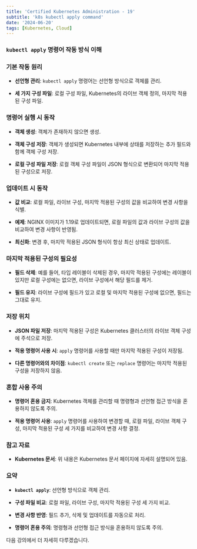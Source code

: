 ```yaml
--- 
title: 'Certified Kubernetes Administration - 19'
subtitle: 'k8s kubectl apply command'
date: '2024-06-20'
tags: [Kubernetes, Cloud]
---
```


### `kubectl apply` 명령어 작동 방식 이해

### 기본 작동 원리

- **선언형 관리**: `kubectl apply` 명령어는 선언형 방식으로 객체를 관리.

- **세 가지 구성 파일**: 로컬 구성 파일, Kubernetes의 라이브 객체 정의, 마지막 적용된 구성 파일.

### 명령어 실행 시 동작

- **객체 생성**: 객체가 존재하지 않으면 생성.

- **객체 구성 저장**: 객체가 생성되면 Kubernetes 내부에 상태를 저장하는 추가 필드와 함께 객체 구성 저장.

- **로컬 구성 파일 저장**: 로컬 객체 구성 파일이 JSON 형식으로 변환되어 마지막 적용된 구성으로 저장.

### 업데이트 시 동작

- **값 비교**: 로컬 파일, 라이브 구성, 마지막 적용된 구성의 값을 비교하여 변경 사항을 식별.

- **예제**: NGINX 이미지가 1.19로 업데이트되면, 로컬 파일의 값과 라이브 구성의 값을 비교하여 변경 사항이 반영됨.

- **최신화**: 변경 후, 마지막 적용된 JSON 형식이 항상 최신 상태로 업데이트.

### 마지막 적용된 구성의 필요성

- **필드 삭제**: 예를 들어, 타입 레이블이 삭제된 경우, 마지막 적용된 구성에는 레이블이 있지만 로컬 구성에는 없으면, 라이브 구성에서 해당 필드를 제거.

- **필드 유지**: 라이브 구성에 필드가 있고 로컬 및 마지막 적용된 구성에 없으면, 필드는 그대로 유지.

### 저장 위치

- **JSON 파일 저장**: 마지막 적용된 구성은 Kubernetes 클러스터의 라이브 객체 구성에 주석으로 저장.

- **적용 명령어 사용 시**: `apply` 명령어를 사용할 때만 마지막 적용된 구성이 저장됨.

- **다른 명령어와의 차이점**: `kubectl create` 또는 `replace` 명령어는 마지막 적용된 구성을 저장하지 않음.

### 혼합 사용 주의

- **명령어 혼용 금지**: Kubernetes 객체를 관리할 때 명령형과 선언형 접근 방식을 혼용하지 않도록 주의.

- **적용 명령어 사용**: `apply` 명령어를 사용하여 변경할 때, 로컬 파일, 라이브 객체 구성, 마지막 적용된 구성 세 가지를 비교하여 변경 사항 결정.

### 참고 자료

- **Kubernetes 문서**: 위 내용은 Kubernetes 문서 페이지에 자세히 설명되어 있음.

### 요약

- **`kubectl apply`**: 선언형 방식으로 객체 관리.

- **구성 파일 비교**: 로컬 파일, 라이브 구성, 마지막 적용된 구성 세 가지 비교.

- **변경 사항 반영**: 필드 추가, 삭제 및 업데이트를 자동으로 처리.

- **명령어 혼용 주의**: 명령형과 선언형 접근 방식을 혼용하지 않도록 주의.

다음 강의에서 더 자세히 다루겠습니다.